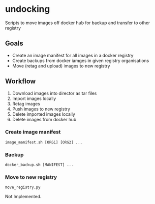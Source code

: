 # undocking
Scripts to move images off docker hub for backup and transfer to other registry

## Goals

- Create an image manifest for all images in a docker registry
- Create backups from docker iamges in given registry organisations
- Move (retag and upload) images to new registry


## Workflow

1. Download images into director as tar files
2. Import images locally
3. Retag images
4. Push images to new registry
5. Delete imported images locally
6. Delete images from docker hub

### Create image manifest

`image_manifest.sh [ORG1] [ORG2] ...`

### Backup

`docker_backup.sh [MANIFEST] ...`

### Move to new registry

`move_registry.py`

Not Implemented.


